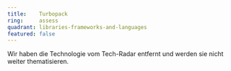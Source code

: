 ```yaml
---
title:    Turbopack  
ring:     assess  
quadrant: libraries-frameworks-and-languages
featured: false
---
```


Wir haben die Technologie vom Tech-Radar entfernt und werden sie nicht weiter thematisieren.
